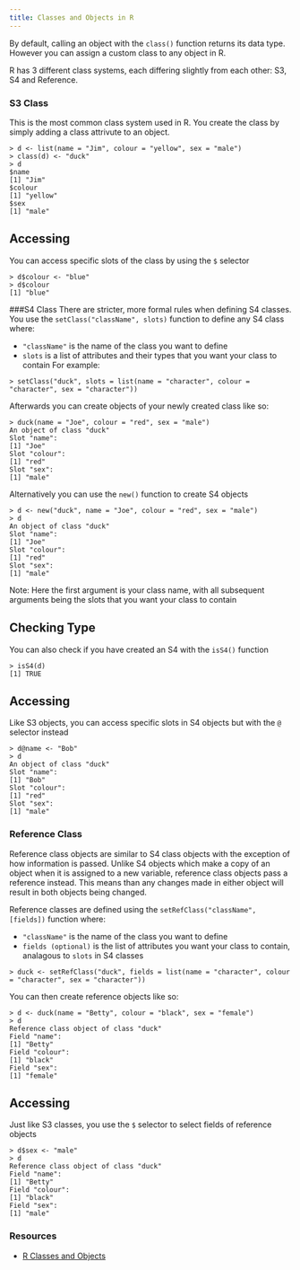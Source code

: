 ```yaml
---
title: Classes and Objects in R
--- 
```

By default, calling an object with the `class()` function returns its data type. However you can assign a custom class to any object in R. 

R has 3 different class systems, each differing slightly from each other: S3, S4 and Reference.

### S3 Class
This is the most common class system used in R. You create the class by simply adding a class attrivute to an object.

```{r}
> d <- list(name = "Jim", colour = "yellow", sex = "male")
> class(d) <- "duck"
> d
$name
[1] "Jim"
$colour
[1] "yellow"
$sex
[1] "male"
```

## Accessing 
You can access specific slots of the class by using the `$` selector

```{r}
> d$colour <- "blue"
> d$colour
[1] "blue"
```

###S4 Class
There are stricter, more formal rules when defining S4 classes.
You use the `setClass("className", slots)` function to define any S4 class where:
- `"className"` is the name of the class you want to define
- `slots` is a list of attributes and their types that you want your class to contain
For example:
```{r}
> setClass("duck", slots = list(name = "character", colour = "character", sex = "character"))
```

Afterwards you can create objects of your newly created class like so:
```{r}
> duck(name = "Joe", colour = "red", sex = "male")
An object of class "duck"
Slot "name":
[1] "Joe"
Slot "colour":
[1] "red"
Slot "sex":
[1] "male"
```

Alternatively you can use the `new()` function to create S4 objects
```{r}
> d <- new("duck", name = "Joe", colour = "red", sex = "male")
> d
An object of class "duck"
Slot "name":
[1] "Joe"
Slot "colour":
[1] "red"
Slot "sex":
[1] "male"
```
Note: Here the first argument is your class name, with all subsequent arguments being the slots that you want your class to contain

## Checking Type 
You can also check if you have created an S4 with the `isS4()` function
```{r}
> isS4(d)
[1] TRUE
```

## Accessing
Like S3 objects, you can access specific slots in S4 objects but with the `@` selector instead
```{r}
> d@name <- "Bob"
> d
An object of class "duck"
Slot "name":
[1] "Bob"
Slot "colour":
[1] "red"
Slot "sex":
[1] "male"
```

### Reference Class
Reference class objects are similar to S4 class objects with the exception of how information is passed.
Unlike S4 objects which make a copy of an object when it is assigned to a new variable, reference class objects pass a reference instead.
This means than any changes made in either object will result in both objects being changed.

Reference classes are defined using the `setRefClass("className", [fields])` function where:
- `"className"` is the name of the class you want to define 
- `fields (optional)` is the list of attributes you want your class to contain, analagous to `slots` in S4 classes
```{r}
> duck <- setRefClass("duck", fields = list(name = "character", colour = "character", sex = "character"))
```

You can then create reference objects like so:
```{r}
> d <- duck(name = "Betty", colour = "black", sex = "female")
> d
Reference class object of class "duck"
Field "name":
[1] "Betty"
Field "colour":
[1] "black"
Field "sex":
[1] "female"
```

## Accessing 
Just like S3 classes, you use the `$` selector to select fields of reference objects
```{r}
> d$sex <- "male"
> d
Reference class object of class "duck"
Field "name":
[1] "Betty"
Field "colour":
[1] "black"
Field "sex":
[1] "male"
```

### Resources
* [R Classes and Objects](https://www.datamentor.io/r-programming/object-class-introduction/)